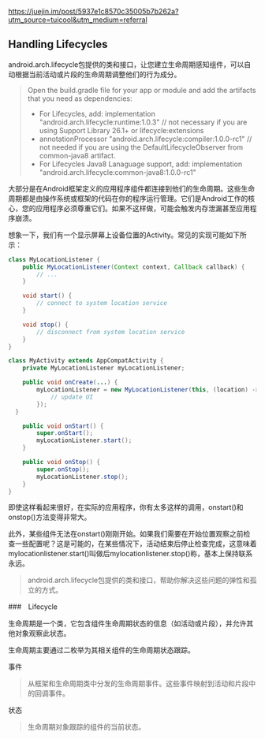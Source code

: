 https://juejin.im/post/5937e1c8570c35005b7b262a?utm_source=tuicool&utm_medium=referral

## Handling Lifecycles

android.arch.lifecycle包提供的类和接口，让您建立生命周期感知组件，可以自动根据当前活动或片段的生命周期调整他们的行为成分。

>Open the build.gradle file for your app or module and add the artifacts that you need as dependencies:
>+ For Lifecycles, add:
implementation "android.arch.lifecycle:runtime:1.0.3" // not necessary if you are using Support Library 26.1+ or lifecycle:extensions
>+ annotationProcessor "android.arch.lifecycle:compiler:1.0.0-rc1" // not needed if you are using the DefaultLifecycleObserver from common-java8 artifact.
>+ For Lifecycles Java8 Lanaguage support, add:
implementation "android.arch.lifecycle:common-java8:1.0.0-rc1"


大部分是在Android框架定义的应用程序组件都连接到他们的生命周期。这些生命周期都是由操作系统或框架的代码在你的程序运行管理。它们是Android工作的核心，您的应用程序必须尊重它们。如果不这样做，可能会触发内存泄漏甚至应用程序崩溃。

想象一下，我们有一个显示屏幕上设备位置的Activity。常见的实现可能如下所示：

```java
class MyLocationListener {
    public MyLocationListener(Context context, Callback callback) {
        // ...
    }

    void start() {
        // connect to system location service
    }

    void stop() {
        // disconnect from system location service
    }
}

class MyActivity extends AppCompatActivity {
    private MyLocationListener myLocationListener;

    public void onCreate(...) {
        myLocationListener = new MyLocationListener(this, (location) -> {
            // update UI
        });
  }

    public void onStart() {
        super.onStart();
        myLocationListener.start();
    }

    public void onStop() {
        super.onStop();
        myLocationListener.stop();
    }
}
```

即使这样看起来很好，在实际的应用程序，你有太多这样的调用，onstart()和onstop()方法变得非常大。

此外，某些组件无法在onstart()刚刚开始。如果我们需要在开始位置观察之前检查一些配置呢？这是可能的，在某些情况下，活动结束后停止检查完成，这意味着mylocationlistener.start()叫做后mylocationlistener.stop()称，基本上保持联系永远。


>android.arch.lifecycle包提供的类和接口，帮助你解决这些问题的弹性和孤立的方式。


###　Lifecycle

生命周期是一个类，它包含组件生命周期状态的信息（如活动或片段），并允许其他对象观察此状态。

生命周期主要通过二枚举为其相关组件的生命周期状态跟踪。




事件
>从框架和生命周期类中分发的生命周期事件。这些事件映射到活动和片段中的回调事件。

状态

>生命周期对象跟踪的组件的当前状态。
















































































#
